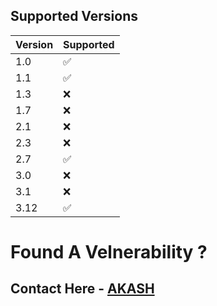 ## Supported Versions

| Version | Supported          |
| ------- | ------------------ |
| 1.0   | :white_check_mark: |
| 1.1   | :white_check_mark: |
| 1.3   | :x: |
| 1.7   | :x: |
| 2.1   | :x: |
| 2.3   | :x: |
| 2.7   | :white_check_mark: |
| 3.0   | :x: |
| 3.1   | :x: |
| 3.12   | :white_check_mark: |


# Found A Velnerability ?
## Contact Here - [AKASH](https://telegram.me/AKASH_AM1)
